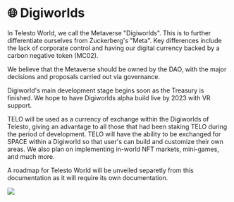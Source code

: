 # 🌐 Digiworlds

In Telesto World, we call the Metaverse "Digiworlds". This is to further differentiate ourselves from Zuckerberg's "Meta". Key differences include the lack of corporate control and having our digital currency backed by a carbon negative token (MC02).

We believe that the Metaverse should be owned by the DAO, with the major decisions and proposals carried out via governance.

Digiworld's main development stage begins soon as the Treasury is finished. We hope to have Digiworlds alpha build live by 2023 with VR support.

TELO will be used as a currency of exchange within the Digiworlds of Telesto, giving an advantage to all those that had been staking TELO during the period of development. TELO will have the ability to be exchanged for SPACE within a Digiworld so that user's can build and customize their own areas. We also plan on implementing in-world NFT markets, mini-games, and much more.

A roadmap for Telesto World will be unveiled separetly from this documentation as it will require its own documentation.

![](../.gitbook/assets/DesktopVidya\_Trim.gif)
